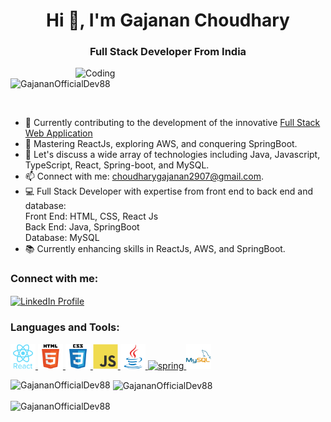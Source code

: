 <h1 align="center">Hi 👋, I'm Gajanan Choudhary</h1>
<h3 align="center">Full Stack Developer From India</h3>
<img align="right" alt="Coding" width="400" src="https://cdn.dribbble.com/users/1162077/screenshots/3848914/programmer.gif">

<p align="left"> <img src="https://komarev.com/ghpvc/?username=GajananOfficialDev88&label=Profile%20views&color=0e75b6&style=flat" alt="GajananOfficialDev88" /> </p>

<p align="left"> <a href="https://twitter.com/" target="blank"><img src="https://img.shields.io/twitter/follow/?logo=twitter&style=for-the-badge" alt="" /></a> </p>

<ul>
    <li>🔭 Currently contributing to the development of the innovative <a href=""> Full Stack Web Application</a></li>
    <li>🌱 Mastering ReactJs, exploring AWS, and conquering SpringBoot.</li>
    <li>💬 Let's discuss a wide array of technologies including Java, Javascript, TypeScript, React, Spring-boot, and MySQL.</li>
    <li>📫 Connect with me: <a href="mailto:choudharygajanan2907@gmail.com">choudharygajanan2907@gmail.com</a>.</li>
    <li>💻 Full Stack Developer with expertise from front end to back end and database:</li>
    <ul style="list-style-type: none; padding: 0; margin: 0;">
        <li>Front End: HTML, CSS, React Js</li>
        <li>Back End: Java, SpringBoot</li>
        <li>Database: MySQL</li>
    </ul>
    <li>📚 Currently enhancing skills in ReactJs, AWS, and SpringBoot.</li>
</ul>

<h3 align="left">Connect with me:</h3>
<p align="left">
  <a href="https://www.linkedin.com/in/gajananofficialdev88/" target="_blank">
    <img align="center" src="https://raw.githubusercontent.com/rahuldkjain/github-profile-readme-generator/master/src/images/icons/Social/linked-in-alt.svg" alt="LinkedIn Profile" height="30" width="40" />
  </a>
</p>


<h3 align="left">Languages and Tools:</h3>
<p align="left">
    <!-- Frontend -->
    <a href="https://reactjs.org/" target="_blank" rel="noreferrer"> <img src="https://raw.githubusercontent.com/devicons/devicon/master/icons/react/react-original-wordmark.svg" alt="react" width="40" height="40"/> </a>
    <a href="https://www.w3schools.com/html/" target="_blank" rel="noreferrer"> <img src="https://raw.githubusercontent.com/devicons/devicon/master/icons/html5/html5-original-wordmark.svg" alt="html5" width="40" height="40"/> </a>
    <a href="https://www.w3schools.com/css/" target="_blank" rel="noreferrer"> <img src="https://raw.githubusercontent.com/devicons/devicon/master/icons/css3/css3-original-wordmark.svg" alt="css3" width="40" height="40"/> </a>
    <a href="https://developer.mozilla.org/en-US/docs/Web/JavaScript" target="_blank" rel="noreferrer"> <img src="https://raw.githubusercontent.com/devicons/devicon/master/icons/javascript/javascript-original.svg" alt="javascript" width="40" height="40"/> </a>
    <a href="https://www.java.com" target="_blank" rel="noreferrer"> <img src="https://raw.githubusercontent.com/devicons/devicon/master/icons/java/java-original.svg" alt="java" width="40" height="40"/> </a>
    <a href="https://spring.io/" target="_blank" rel="noreferrer"> <img src="https://www.vectorlogo.zone/logos/springio/springio-icon.svg" alt="spring" width="40" height="40"/> </a>
    <a href="https://www.mysql.com/" target="_blank" rel="noreferrer"> <img src="https://raw.githubusercontent.com/devicons/devicon/master/icons/mysql/mysql-original-wordmark.svg" alt="mysql" width="40" height="40"/> </a>
</p>

<p><img align="left" src="https://github-readme-stats.vercel.app/api/top-langs?username=GajananOfficialDev88&show_icons=true&locale=en&layout=compact" alt="GajananOfficialDev88" /></p>

<p>&nbsp;<img align="center" src="https://github-readme-stats.vercel.app/api?username=GajananOfficialDev88&show_icons=true&locale=en" alt="GajananOfficialDev88" /></p>

<p><img align="center" src="https://github-readme-streak-stats.herokuapp.com/?user=GajananOfficialDev88&" alt="GajananOfficialDev88" /></p>
